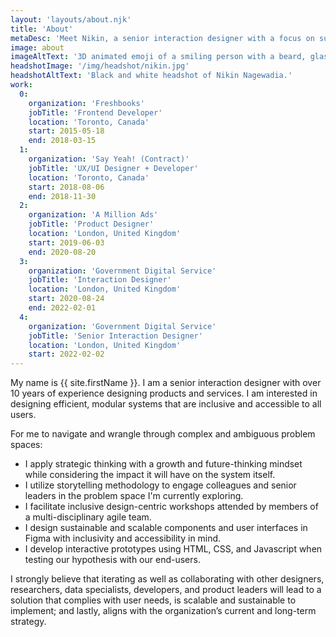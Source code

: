 ```yaml
---
layout: 'layouts/about.njk'
title: 'About'
metaDesc: 'Meet Nikin, a senior interaction designer with a focus on sustainable and scalable solutions. His expertise lies in creating inclusive user experiences through collaboration.'
image: about
imageAltText: '3D animated emoji of a smiling person with a beard, glasses, a tuque, and a sweat drop.'
headshotImage: '/img/headshot/nikin.jpg'
headshotAltText: 'Black and white headshot of Nikin Nagewadia.'
work:
  0:
    organization: 'Freshbooks'
    jobTitle: 'Frontend Developer'
    location: 'Toronto, Canada'
    start: 2015-05-18
    end: 2018-03-15
  1:
    organization: 'Say Yeah! (Contract)'
    jobTitle: 'UX/UI Designer + Developer'
    location: 'Toronto, Canada'
    start: 2018-08-06
    end: 2018-11-30
  2:
    organization: 'A Million Ads'
    jobTitle: 'Product Designer'
    location: 'London, United Kingdom'
    start: 2019-06-03
    end: 2020-08-20
  3:
    organization: 'Government Digital Service'
    jobTitle: 'Interaction Designer'
    location: 'London, United Kingdom'
    start: 2020-08-24
    end: 2022-02-01
  4:
    organization: 'Government Digital Service'
    jobTitle: 'Senior Interaction Designer'
    location: 'London, United Kingdom'
    start: 2022-02-02
---
```

My name is {{ site.firstName }}. I am a senior interaction designer with over 10 years of experience designing products and services. I am interested in designing efficient, modular systems that are inclusive and accessible to all users.

<p class="list-lead-in">For me to navigate and wrangle through complex and ambiguous problem spaces:</p>

- I apply strategic thinking with a growth and future-thinking mindset while considering the impact it will have on the system itself.
- I utilize storytelling methodology to engage colleagues and senior leaders in the problem space I'm currently exploring.
- I facilitate inclusive design-centric workshops attended by members of a multi-disciplinary agile team.
- I design sustainable and scalable components and user interfaces in Figma with inclusivity and accessibility in mind.
- I develop interactive prototypes using HTML, CSS, and Javascript when testing our hypothesis with our end-users.

I strongly believe that iterating as well as collaborating with other designers, researchers, data specialists, developers, and product leaders will lead to a solution that complies with user needs, is scalable and sustainable to implement; and lastly, aligns with the organization’s current and long-term strategy.
